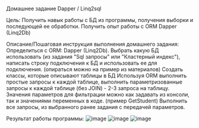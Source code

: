 Домашнее задание
Dapper / Linq2sql

Цель:
Получить навык работы с БД из программы, получения выборки и последующей ее обработки.
Получить опыт работы с ORM Dapper (Linq2Db)


Описание/Пошаговая инструкция выполнения домашнего задания:
Определиться с ORM: Dapper (Linq2Db).
Выбрать какую БД использовать (из задания "Sql запросы" или "Кластерный индекс"), написать строку подключения к БД и использовать ее для подключения. (опираться можно на пример из материалов)
Создать классы, которые описывают таблицы в БД
Используя ORM выполнить простые запросы к каждой таблице, выполнить параметризованные запросы к каждой таблице (без JOIN) - 2-3 запроса на таблицу.
Значения параметров для фильтрации можно как задавать из консоли, так и значениями переменных в коде. (пример GetStudent)
Выполнить все запросы, из выбранного ранее задания с передачей параметров.

Результат работы программы:
![image](https://github.com/user-attachments/assets/7ab2d79f-f6d2-42b7-86d6-c486aed7688b)
![image](https://github.com/user-attachments/assets/c9119444-28be-48ae-82d2-475ffa06542e)
![image](https://github.com/user-attachments/assets/6771ea4e-a9d3-45d8-8125-cd6f0538da7b)


